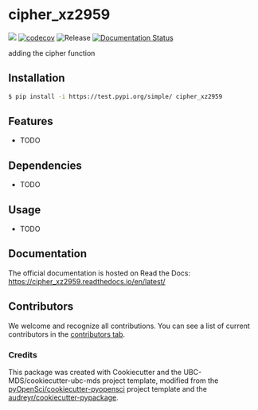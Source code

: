 # cipher_xz2959 

![](https://github.com/Xuanyi1017/cipher_xz2959/workflows/build/badge.svg) [![codecov](https://codecov.io/gh/Xuanyi1017/cipher_xz2959/branch/main/graph/badge.svg)](https://codecov.io/gh/Xuanyi1017/cipher_xz2959) ![Release](https://github.com/Xuanyi1017/cipher_xz2959/workflows/Release/badge.svg) [![Documentation Status](https://readthedocs.org/projects/cipher_xz2959/badge/?version=latest)](https://cipher_xz2959.readthedocs.io/en/latest/?badge=latest)

adding the cipher function

## Installation

```bash
$ pip install -i https://test.pypi.org/simple/ cipher_xz2959
```

## Features

- TODO

## Dependencies

- TODO

## Usage

- TODO

## Documentation

The official documentation is hosted on Read the Docs: https://cipher_xz2959.readthedocs.io/en/latest/

## Contributors

We welcome and recognize all contributions. You can see a list of current contributors in the [contributors tab](https://github.com/Xuanyi1017/cipher_xz2959/graphs/contributors).

### Credits

This package was created with Cookiecutter and the UBC-MDS/cookiecutter-ubc-mds project template, modified from the [pyOpenSci/cookiecutter-pyopensci](https://github.com/pyOpenSci/cookiecutter-pyopensci) project template and the [audreyr/cookiecutter-pypackage](https://github.com/audreyr/cookiecutter-pypackage).
